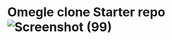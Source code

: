 # Omegle clone Starter repo![Screenshot (99)](https://user-images.githubusercontent.com/46839679/158349859-40dfe6b5-1b52-4217-9087-90edc6ebcf95.png)
